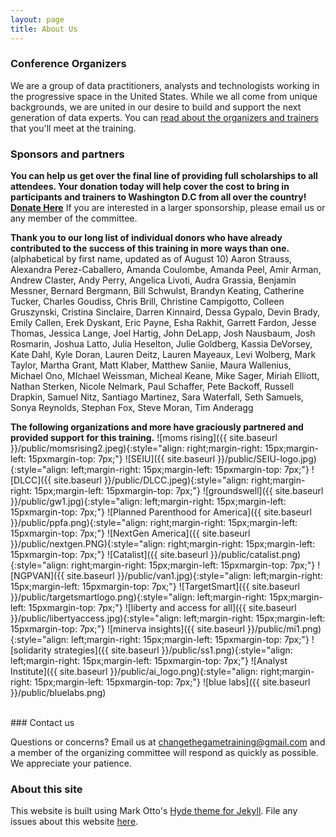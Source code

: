 ```yaml
---
layout: page
title: About Us 
---
```


### Conference Organizers

We are a group of data practitioners, analysts and technologists working in the progressive space in the United States. While we all come from unique backgrounds, we are united in our desire to build and support the next generation of data experts. 
You can [read about the organizers and trainers](http://changethegame.io/trainers/) that you'll meet at the training. 

### Sponsors and partners
**You can help us get over the final line of providing full scholarships to all attendees. Your donation today will help cover the cost to bring in participants and trainers to Washington D.C from all over the country! [Donate Here](https://action.momsrising.org/donate/change_the_game/)** If you are interested in a larger sponsorship, please email us or any member of the committee.

**Thank you to our long list of individual donors who have already contributed to the success of this training in more ways than one.** (alphabetical by first name, updated as of August 10)
Aaron Strauss, Alexandra Perez-Caballero, Amanda Coulombe, Amanda Peel, Amir Arman, Andrew Claster, Andy Perry, Angelica Livoti, Audra Grassia, Benjamin Messner, Bernard Bergmann, Bill Schwulst, Brandyn Keating, Catherine Tucker, Charles Goudiss, Chris Brill, Christine Campigotto, Colleen Gruszynski, Cristina Sinclaire, Darren Kinnaird, Dessa Gypalo, Devin Brady, Emily Callen, Erek Dyskant, Eric Payne, Esha Rakhit, Garrett Fardon, Jesse Thomas, Jessica Lange, Joel Hartig, John DeLapp, Josh Nausbaum, Josh Rosmarin, Joshua Latto, Julia Heselton, Julie Goldberg, Kassia DeVorsey, Kate Dahl, Kyle Doran, Lauren Deitz, Lauren Mayeaux, Levi Wolberg, Mark Taylor, Martha Grant, Matt Klaber, Matthew Saniie, Maura Wallenius, Michael Ono, MIchael Weissman, Micheal Keane, Mike Sager, Miriah Elliott, Nathan Sterken, Nicole Nelmark, Paul Schaffer, Pete Backoff, Russell Drapkin, Samuel Nitz, Santiago Martinez, Sara Waterfall, Seth Samuels, Sonya Reynolds, Stephan Fox, Steve Moran, Tim Anderagg

**The following organizations and more have graciously partnered and provided support for this training.** 
![moms rising]({{ site.baseurl }}/public/momsrising2.jpeg){:style="align: right;margin-right: 15px;margin-left: 15pxmargin-top: 7px;"}
![SEIU]({{ site.baseurl }}/public/SEIU-logo.jpg){:style="align: left;margin-right: 15px;margin-left: 15pxmargin-top: 7px;"}
![DLCC]({{ site.baseurl }}/public/DLCC.jpeg){:style="align: right;margin-right: 15px;margin-left: 15pxmargin-top: 7px;"}
![groundswell]({{ site.baseurl }}/public/gw1.jpg){:style="align: left;margin-right: 15px;margin-left: 15pxmargin-top: 7px;"}
![Planned Parenthood for America]({{ site.baseurl }}/public/ppfa.png){:style="align: right;margin-right: 15px;margin-left: 15pxmargin-top: 7px;"}
![NextGen America]({{ site.baseurl }}/public/nextgen.PNG){:style="align: right;margin-right: 15px;margin-left: 15pxmargin-top: 7px;"}
![Catalist]({{ site.baseurl }}/public/catalist.png){:style="align: right;margin-right: 15px;margin-left: 15pxmargin-top: 7px;"}
![NGPVAN]({{ site.baseurl }}/public/van1.jpg){:style="align: left;margin-right: 15px;margin-left: 15pxmargin-top: 7px;"}
![TargetSmart]({{ site.baseurl }}/public/targetsmartlogo.png){:style="align: left;margin-right: 15px;margin-left: 15pxmargin-top: 7px;"}
![liberty and access for all]({{ site.baseurl }}/public/libertyaccess.jpg){:style="align: left;margin-right: 15px;margin-left: 15pxmargin-top: 7px;"}
![minerva insights]({{ site.baseurl }}/public/mi1.png){:style="align: left;margin-right: 15px;margin-left: 15pxmargin-top: 7px;"}
![solidarity strategies]({{ site.baseurl }}/public/ss1.png){:style="align: left;margin-right: 15px;margin-left: 15pxmargin-top: 7px;"}
![Analyst Institute]({{ site.baseurl }}/public/ai_logo.png){:style="align: right;margin-right: 15px;margin-left: 15pxmargin-top: 7px;"}
![blue labs]({{ site.baseurl }}/public/bluelabs.png)<style type="text/css">
.image-left {
  display: block;
  margin-left: auto;
  margin-right: auto;
  float: right;
}
</style>

<br>
### Contact us

Questions or concerns? Email us at changethegametraining@gmail.com and a member of the organizing committee will respond as quickly as possible. We appreciate your patience.

### About this site

This website is built using Mark Otto's [Hyde theme for Jekyll](https://github.com/poole/hyde). File any issues about this website [here](https://github.com/anniejw6/datatraining_site).
